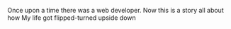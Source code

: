 Once upon a time there was a web developer.
Now this is a story all about how
My life got flipped-turned upside down
